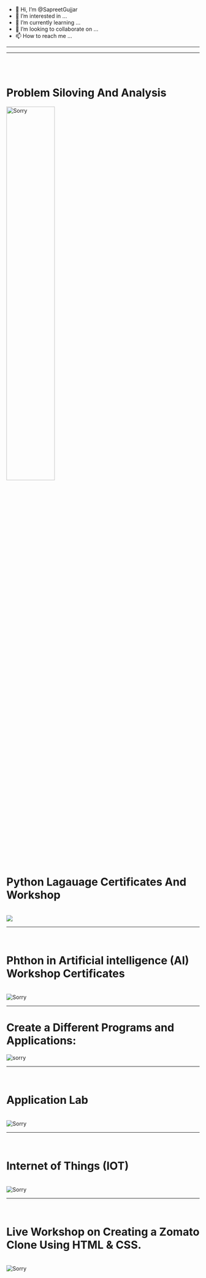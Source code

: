 - 👋 Hi, I’m @SapreetGujjar
- 👀 I’m interested in ...
- 🌱 I’m currently learning ...
- 💞️ I’m looking to collaborate on ...
- 📫 How to reach me ...

<hr> <hr>
<br> <br>
<h1>
  Problem Siloving And Analysis
  </h1>
  <img src="./Certificates/download.png" alt="Sorry " weight="50%" height="50%">
  <br>
  <br>
  <h1>
  Python Lagauage Certificates And Workshop
  </h1>
  <br>
  <img src="./Certificates/Python.png">
  <br>
  <hr>
  <br>
  <h1>
  Phthon in Artificial intelligence (AI) Workshop Certificates
  </h1>
  <br>
  <img src="./Certificates/AI_Workshop.png" alt="Sorry">
  <br>
  <hr>
  <h1>
  Create a Different Programs and Applications: 
  </h1>
  <img src="./Certificates/Sabi.png" alt="sorry">
  <br>
  <hr>
  <br>
  <h1>
  Application Lab 
  </h1>
  <br>
  <img src="./Certificates/Certificates_Workshop_APP LAB.png" alt="Sorry">
  <br>
  <hr>
  <br>
  <h1>
  Internet of Things (IOT)
  </h1>
  <br>
  <img src="./Certificates/Iot participation Certificate.png" alt="Sorry">
  <br>
  <hr>
  <br>
  <h1>
  Live Workshop on Creating a Zomato Clone Using HTML & CSS.
  </h1>
  <br>
  <img src="./Certificates/Sabi.jpeg" alt="Sorry">
  
  
  
  

<!---
SapreetGujjar/SapreetGujjar is a ✨ special ✨ repository because its `README.md` (this file) appears on your GitHub profile.
You can click the Preview link to take a look at your changes.
--->
